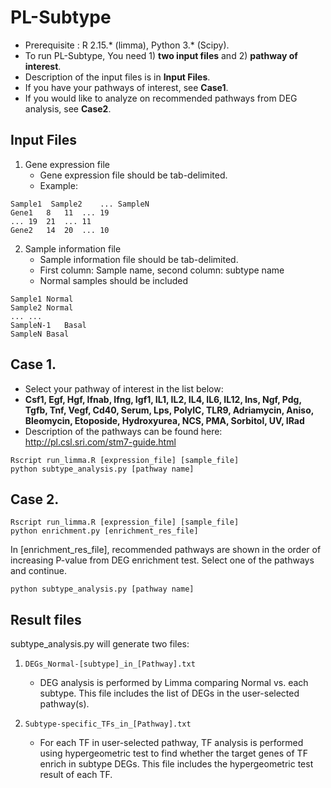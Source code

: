 # PL-Subtype
* Prerequisite : R 2.15.* (limma), Python 3.* (Scipy).
* To run PL-Subtype, You need 1) **two input files** and 2) **pathway of interest**.
* Description of the input files is in **Input Files**.
* If you have your pathways of interest, see **Case1**.
* If you would like to analyze on recommended pathways from DEG analysis, see **Case2**.

## Input Files
1. Gene expression file
   * Gene expression file should be tab-delimited.
   * Example:
```
Sample1  Sample2	...	SampleN
Gene1	8	11	...	19
...	19	21	...	11
Gene2	14	20	...	10
```
2. Sample information file
   * Sample information file should be tab-delimited.
   * First column: Sample name, second column: subtype name
   * Normal samples should be included
```
Sample1	Normal
Sample2	Normal
...	...
SampleN-1	Basal
SampleN	Basal
```

## Case 1.
* Select your pathway of interest in the list below:
* **Csf1, Egf, Hgf, Ifnab, Ifng, Igf1, IL1, IL2, IL4, IL6, IL12, Ins, Ngf, Pdg, Tgfb, Tnf, Vegf, Cd40, Serum, Lps, PolyIC, TLR9, Adriamycin, Aniso, Bleomycin, Etoposide, Hydroxyurea, NCS, PMA, Sorbitol, UV, IRad**
* Description of the pathways can be found here: http://pl.csl.sri.com/stm7-guide.html

```console
Rscript run_limma.R [expression_file] [sample_file]
python subtype_analysis.py [pathway name]
```
## Case 2. 
```console
Rscript run_limma.R [expression_file] [sample_file]
python enrichment.py [enrichment_res_file]
```
In [enrichment_res_file], recommended pathways are shown in the order of increasing P-value from DEG enrichment test.
Select one of the pathways and continue.

```console
python subtype_analysis.py [pathway name]
```

## Result files
subtype_analysis.py will generate two files:
1. `DEGs_Normal-[subtype]_in_[Pathway].txt`
   - DEG analysis is performed by Limma comparing Normal vs. each subtype. This file includes the list of DEGs in the user-selected pathway(s).

2. `Subtype-specific_TFs_in_[Pathway].txt`
   - For each TF in user-selected pathway, TF analysis is performed using hypergeometric test to find whether the target genes of TF enrich in subtype DEGs. This file includes the hypergeometric test result of each TF.
